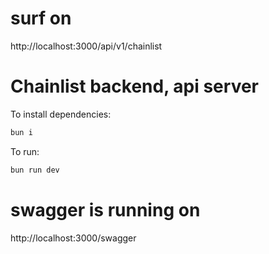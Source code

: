 # surf on

http://localhost:3000/api/v1/chainlist

# Chainlist backend, api server

To install dependencies:

```bash
bun i
```

To run:

```bash
bun run dev 
```

# swagger is running on

http://localhost:3000/swagger
